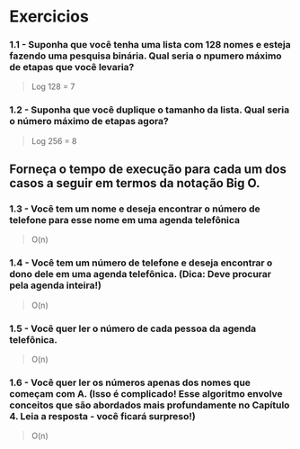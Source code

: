 # Exercicios

### 1.1 - Suponha que você tenha uma lista com 128 nomes e esteja fazendo uma pesquisa binária. Qual seria o npumero máximo de etapas que você levaria?
> Log 128 = 7

### 1.2 - Suponha que você duplique o tamanho da lista. Qual seria o número máximo de etapas agora?
> Log 256 = 8

## Forneça o tempo de execução para cada um dos casos a seguir em termos da notação Big O.

### 1.3 - Você tem um nome e deseja encontrar o número de telefone para esse nome em uma agenda telefônica
> O(n)

### 1.4 - Você tem um número de telefone e deseja encontrar o dono dele em uma agenda telefônica. (Dica: Deve procurar pela agenda inteira!)
> O(n)

### 1.5 - Você quer ler o número de cada pessoa da agenda telefônica.
> O(n)

### 1.6 - Você quer ler os números apenas dos nomes que começam com A. (Isso é complicado! Esse algoritmo envolve conceitos que são abordados mais profundamente no Capítulo 4. Leia a resposta - você ficará surpreso!)
> O(n)